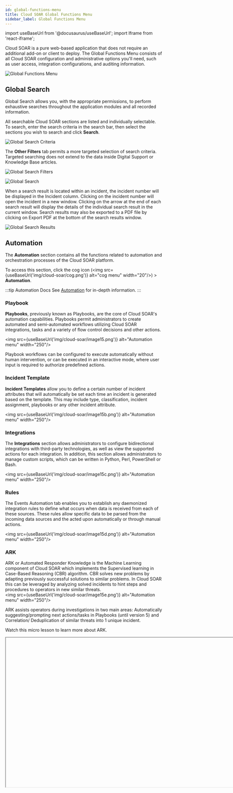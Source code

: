 ```yaml
---
id: global-functions-menu
title: Cloud SOAR Global Functions Menu
sidebar_label: Global Functions Menu
---
```


import useBaseUrl from '@docusaurus/useBaseUrl';
import Iframe from 'react-iframe';

Cloud SOAR is a pure web-based application that does not require an additional add-on or client to deploy. The Global Functions Menu consists of all Cloud SOAR configuration and administrative options you'll need, such as user access, integration configurations, and auditing information.

![Global Functions Menu](/img/cloud-soar/image8.png)



## Global Search

Global Search allows you, with the appropriate permissions, to perform exhaustive searches throughout the application modules and all recorded information.

All searchable Cloud SOAR sections are listed and individually selectable. To search, enter the search criteria in the search bar, then select the sections you wish to search and click **Search**.

![Global Search Criteria](/img/cloud-soar/image9.png)


The **Other Filters** tab permits a more targeted selection of search
criteria. Targeted searching does not extend to the data inside Digital Support or Knowledge Base articles.

![Global Search Filters](/img/cloud-soar/image10.png)


![Global Search](/img/cloud-soar/image11.png)

When a search result is located within an incident, the incident number will be displayed in the Incident column. Clicking on the incident number will open the incident in a new window. Clicking on the arrow at the end of each search result will display the details of the individual search result in the current window. Search results may also be exported to a PDF file by clicking on Export PDF at the bottom of the search results window.

![Global Search Results](/img/cloud-soar/image12.png)

## Automation

The **Automation** section contains all the functions related to automation and orchestration processes of the Cloud SOAR platform.

To access this section, click the cog icon (<img src={useBaseUrl('img/cloud-soar/cog.png')} alt="cog menu" width="20"/>) > **Automation**.

:::tip Automation Docs
See [Automation](/docs/cloud-soar/automation) for in-depth information.
:::

### Playbook

**Playbooks**, previously known as Playbooks, are the core of Cloud SOAR's automation capabilities. Playbooks permit administrators to create
automated and semi-automated workflows utilizing Cloud SOAR integrations,
tasks and a variety of flow control decisions and other actions.

<img src={useBaseUrl('img/cloud-soar/image15.png')} alt="Automation menu" width="250"/>

Playbook workflows can be configured to execute automatically without
human intervention, or can be executed in an interactive mode, where
user input is required to authorize predefined actions.

### Incident Template

**Incident Templates** allow you to define a certain number of incident
attributes that will automatically be set each time an incident is
generated based on the template. This may include type, classification,
incident assignment, playbooks or any other incident attribute.

<img src={useBaseUrl('img/cloud-soar/image15b.png')} alt="Automation menu" width="250"/>

### Integrations

The **Integrations** section allows administrators to configure
bidirectional integrations with third-party technologies, as well as
view the supported actions for each integration. In addition, this
section allows administrators to manage custom scripts, which can be
written in Python, Perl, PowerShell or Bash.

<img src={useBaseUrl('img/cloud-soar/image15c.png')} alt="Automation menu" width="250"/>

### Rules

The Events Automation tab enables you to establish any daemonized integration rules to define what occurs when data is received from each of these sources.
These rules allow specific data to be parsed from the incoming data
sources and the acted upon automatically or through manual actions.

<img src={useBaseUrl('img/cloud-soar/image15d.png')} alt="Automation menu" width="250"/>

### ARK

ARK or Automated Responder Knowledge is the Machine Learning component of Cloud SOAR which implements the Supervised learning in Case-Based Reasoning (CBR) algorithm.
CBR solves new problems by adapting previously successful solutions to similar problems. In Cloud SOAR this can be leveraged by analyzing solved incidents to hint steps and procedures to operators in new similar threats.<br/> <img src={useBaseUrl('img/cloud-soar/image15e.png')} alt="Automation menu" width="250"/>

ARK assists operators during investigations in two main areas: Automatically suggesting/prompting next actions/tasks in Playbooks (until version 5) and Correlation/ Deduplication of similar threats into 1 unique incident.

Watch this micro lesson to learn more about ARK.

<Iframe url="https://www.youtube.com/embed/mUpaTFtKAMM?rel=0"
        width="854px"
        height="480px"
        id="myId"
        className="video-container"
        display="initial"
        position="relative"
        allow="accelerometer; autoplay=1; clipboard-write; encrypted-media; gyroscope; picture-in-picture"
        allowfullscreen
        />


#### Enable ARK

To enable ARK, click the cog icon (<img src={useBaseUrl('img/cloud-soar/cog.png')} alt="cog menu" width="20"/>) > **Settings** > **ARK** and make sure you have it set to **ON**.

From this page, it’s possible to configure also other ARK Settings such as the Neighbor incidents considered for each recommendation and an age relevance threshold. Those two parameters will allow you to tune the incidents that the Machine Learning algorithm will consider.

![ARK Settings](/img/cloud-soar/image16b.png)


When an incident is created in Cloud SOAR, the Incident Type field will be the one defining which Playbooks you can attach to that incident.

#### ARK Usage

ARK has a correlation and deduplication or merging mechanism you can use with the ARK OIF.

ARK 2.0 OIF is a custom Sumo Logic integration which allows investigators to implement a mechanism for deduplication and correlation of ingested alerts and Cloud SOAR incidents.

![ARK OIF](/img/cloud-soar/image16d.png)

![Test Action](/img/cloud-soar/image16e.png)


OIF ARK enrichment action “Get parents for incident” allows you to retrieve every incident (as proposed parents) that is similar to the analyzed one.

Each optional field allows you to fine tune the weight of the fields, acceptance thresholds and of the algorithm which needs to be trained and fine-tuned in order to get correct and reliable results.

![Field Weight](/img/cloud-soar/image16f.png)


Alert deduplication or merging can be achieved by utilizing ARK OIF enrichment actions and Cloud SOAR’s unique Triage capability.

Triage is a customizable section which can be used for enriching and preprocessing multiple different scenarios.

By dispatching the ingested alerts into Triage events, Cloud SOAR can automatically enrich each event, deduplicate them based on the logic configured in our associated Playbooks (which can invoke Ark OIF enrichment) and decide if Cloud SOAR should aggregate multiple entries in one unique incident, create multiple incidents for each event or if a similar incident has already been created, to update the existing incident with updated information.

Cloud SOAR can also correlate existing incidents to check if specific data is already present in the Cloud SOAR Database. It is crucial that all merging or deduplication must be done prior to conversion of an alert into incident. For example, a Triage event that allows you to invoke one or multiple playbooks for each Triage event created.

## Settings

The **Settings** section contains several Cloud SOAR administrative functions. To access, click the cog icon (<img src={useBaseUrl('img/cloud-soar/cog.png')} alt="cog menu" width="20"/>) > **Settings**.<br/> ![Automation](/img/cloud-soar/automation.png)

![Settings Menu](/img/cloud-soar/image17.png)                     


The following sections detail the various setup and configuration options for the Cloud SOAR platform. Although initial configuration can be performed in any order, the following sections are ordered in the suggested order for initial configuration.


### General Settings
The following options can be configured under General Settings:

#### System
- Display Notification __ Number of seconds
- Display Session Timeout __ The Session timeout in minutes will be applied to the next user login.<br/> ![General Settings](/img/cloud-soar/image184.png)


#### International Settings
![International Settings](/img/cloud-soar/image187.png)

#### Language Settings
French language is now enabled in Cloud SOAR. It can be enabled under user profile section.

![Language Settings](/img/cloud-soar/image999.png)

#### Instant Messaging

Instant Messaging integration can be enabled from here.

<img src={useBaseUrl('img/cloud-soar/image33b.png')} alt="messaging integration" width="550"/>

The same integration has to be updated under the user profile configuration.

<img src={useBaseUrl('img/cloud-soar/image33b1.png')} alt="messaging integration" width="750"/>

#### Incidents

There are several Incident settings that you should consider when configuring Cloud SOAR.

Cloud SOAR's Automatic Observables Harvesting feature examines free text
areas of Cloud SOAR to gather observables, such as IP addresses, domains and
email addresses. When enabled, Cloud SOAR will automatically harvest these
observables and add them to the appropriate observables section within
the incident. Checking the boxes under Automatically extract Observables
elements from will cause Cloud SOAR to perform Automatic Observables
Harvesting on the checked sections.

Under the Incident settings, it is also possible to make a final
incident note mandatory before the incident can be closed. This can be
used to enforce the policy of recording the final disposition of an
incident before it is closed.

![Incident Settings](/img/cloud-soar/image31.png)



![Incident General Settings](/img/cloud-soar/image188.png)

:::tip Incidents Documentation
For more information, refer to [Incidents and Triage](/docs/cloud-soar/incidents-triage).
:::


#### Incident Process Phases

Cloud SOAR allows managers to monitor the progress of incident phases as the
incident progresses. These phases and their properties can be configured
by administrators in the General settings page.

![Incident Phases](/img/cloud-soar/image32.png)


In addition to the phase name, administrators can determine whether the
phase is mandatory and the status of the incident when the new phase is
reached. Administrators may also disable phase management at the top of
the Incident Process Phase section or choose not to show the phase
management section in the Incident Details screen.

![Incident Process Phase Settings](/img/cloud-soar/image189.png)


#### Queue Settings

One or more queues may be configured which can be used to assign
incidents to until they are ready to be assigned to users. Queues can be
managed at the bottom of the General settings page.

<img src={useBaseUrl('img/cloud-soar/image33.png')} alt="Queue Settings" width="650"/>

Click the **+** button in the upper right-hand corner of the queue
settings to add a new queue. There are no restrictions on the number, or the scheme used to create queues. Common schemes are to create one general queue, a queue for each analyst tier, or a queue by job function.

![Queue Settings](/img/cloud-soar/image199.png)


#### User Settings (Security)

- Lock users after a number of consecutive login errors
- Lock users after their inactivity.
- Possibility to change the password policies

![Security Settings](/img/cloud-soar/image185.png)


#### Internet Connection Settings
![Internet Connection Settings](/img/cloud-soar/image186.png)


### User Management

When setting up Cloud SOAR, one of the first tasks an Administrator will want to accomplish is adding their user base. Just like Active Directory User and Group management, User Management allows you to create users, groups, and user profiles.

You can create granular role-based access control rules that dictate the permissions users have both within the Cloud SOAR platform and individual incidents. This section also allows administrators to configure Cloud SOAR to work with existing LDAP or Active Directory resources.

#### Profiles

The Profiles menu contains the different profiles: what a user can see and do within the Cloud SOAR platform and what a user can see and do from within an Incident.

By default, Cloud SOAR comes pre-loaded with Administrator and Read Only profiles. To create a new profile, click the **+** symbol in the top left corner of the screen.

A new configuration box containing all available permissions within the
Cloud SOAR platform are displayed. These permissions are as follows:

- **Incident** refer to the **Main Menu** modules highlighted previously. Configuring these permissions will determine what access a user has to different areas of the Incident section.
- **Settings** refer to the **Settings** module located in the Global Functions menu. Configuring these permissions will determine what modules under Settings the user can view/modify.
- **Search and Reporting** refer to the Home section located in the Main Menu.
- **Automation** refers to the Automation Section in the settings menu. Configuring these permissions will determine for example, what integrations can be viewed or modified
- **Entities** refers to the Entities section located in the Global Functions menu. Configuring these permissions will determine what the user can view/modify within the entities module.

#### Groups

Once general and incident profiles have been created, administrators can
add these profiles to their appropriate **Groups**. Navigate to **User Management** and select **Groups**.

Click the **+** again to add a new group. When the configuration screen is
displayed, name the new group and assign its
profile; click **Save** to continue. Group privileges override user
privileges. If a user belongs to more than one group, the privileges of
all groups are merged.

#### Users

Under the **User Management** dropdown choose **Users** and click **+** to
begin adding the user's details.

![General User Settings](/img/cloud-soar/image35.png)                      


The General tab contains the usual user account attributes such as name, email, address, username, etc. Select the user's Profile from the dropdown list to apply their permissions.

If you'd like to utilize your current Active Directory structure to
manage your Cloud SOAR user base via LDAP authentication, select **Use LDAP/AD for Authentication**.

#### LDAP/Active Directory Settings

If you'd like to utilize LDAP/AD authentication, you can configure this
feature under the LDAP/AD dropdown. This feature links a client's AD/AD infrastructure to the Cloud SOAR platform, ensuring all authentication policies are replicated when signing on in Cloud SOAR.

To enable the LDAP/AD integration, check **Enable LDAP/AD Server Integration** at the top of the LDAP/AD screen.

Insert the Host and Port Information for the LDAP/AD Server.

:::note
Port 389 is typically used for a standard communication port and 636 for a
secure port.
:::

Next, configure your reference field. References fields will work from 2
bits of data; SAMAccountName for a username or the individuals email
address.

![LDAP Settings References](/img/cloud-soar/image36.png)


Authentication may or may not be required depending on user permissions
on the AD/LDAP server. If your LDAP/AD server permissions require it,
ensure that a user with the appropriate permission is used here.

Designate the domain component that we want Cloud SOAR to connect with when
retrieving the authentication credentials. Configure which domain
components will be accessed in the Base Distinguished Name (DN) field.
You may also designate a failover local authentication if the LDAP/AD
server would become unreachable. Be sure to include domain components
that reflect the OU containing the user needing authentication.

#### Configuring Cloud SOAR Users to Work with LDAP/AD

During user creation utilize the same naming/email schema that you have
in your LDAP/AD Tree. In the example below The Cloud SOAR username, Peter
Parker, would correspond to the CN for the user in your LDAP/AD tree.

![LDAP/AD](/img/cloud-soar/image41.png)


#### Logged Users

The **Logged User** section of the Cloud SOAR platform contains session
information for the user who is currently logged on to the Cloud SOAR
platform. For administrators of the Cloud SOAR platform, this section will
show all authorized user session activity.

![Logged Users](/img/cloud-soar/image22.png)



### Notifications

Cloud SOAR allows administrators to configure notifications to Cloud SOAR users
as well as other external users. These notifications can be sent via Cloud SOAR's internal messaging platform, as well as email and SMS. **Watcher Groups** can also be created, which allows Cloud SOAR to send notifications to those who are not necessarily assigned to an incident when certain conditions are met, such as notifying managers when a high severity incident is created.

The Notifications selection enables you to configure outbound email
(SMTP) settings, and set up text messaging for incident notifications. Notifications can be configured by clicking on Notifications from the Settings menu.

#### Email Server Configuration

Under the Email Server Configuration tab, users configure outbound mail
and confirm privacy settings to fit their organization's needs. Once
these options are set, Administrators can configure which types of
events should trigger notifications to which users and by what means.

![Email Configuration Settings](/img/cloud-soar/image42.png)



#### Mail Notification Queue

The **Mail Notification Queue** shows the status of all email
notifications sent by Cloud SOAR.

![Mail Notification Queue](/img/cloud-soar/image21.png)                                      


By navigating to the Mail Notification Queue, you can view any delivery
failures, the details of the original notification, as well as have the
options to resend or delete the notification.

### Customization

Under the **Customization** dropdown, you will find an arsenal of
tools at their disposal. These tools will assist in the creation of
reports, custom fields, and incident elements, just to name a few. The
full list of features is listed below.

#### Incident Reports

Report Templates allow you to build their own reports by selecting
various components of an incident they wish to include in the report.

#### Custom Fields

**Custom Fields** allows administrators to edit existing fields as well as
add new fields for almost every section of Cloud SOAR. All Cloud SOAR sections
which permit custom fields are displayed on the left-hand side of the
page. Clicking on any one of these sections will display all current
fields for that section on the right-hand side of the page. Any existing
field may be edited, to include changing the name or adding list values.
The only attribute which cannot be changed is the type of the field,
such as text or date. New fields may also be added from this page.

#### Logo

The **Logo** section allows administrators to customize both their Cloud SOAR
user interface and reports with the logo of their company or the logo of
their clients. This can be done by simply uploading their image in the
specified .PNG file format size.

![Logo Settings](/img/cloud-soar/image18b.png)


#### Incident Label

The Incident labels section allows an administrator to define labels for
the different types of incidents that will be investigated. These labels
can also be created during the automation rule and incident template
creation process which will be explained in later sections.

#### Triage

Cloud SOAR's Triage module ingests events via the Cloud SOAR API and can be used
to triage events which may be unverified or have a low confidence level
before they are converted to incidents. The Triage module can be
completely customized for use cases from financial fraud to network IDS
alerts.

### Audit and Information

All audit and licensing information can be found under the Audit and Information tab.<br/> <img src={useBaseUrl('img/cloud-soar/image120.png')} alt="Audit and Information Menu" width="350"/>

![Audit & Info](/img/cloud-soar/image20b.png)


Cloud SOAR audit logs and activity can be reviewed under the **Audit Trail** section of the menu. You can filter through activity displaying only errors and warnings or build their own filters for review. Log rotation settings and the ability to export audit findings can be controlled from the **Audit** menu at the top of the screen.

![Audit Trail](/img/cloud-soar/image120b.png)


The **Automation Bridge Monitoring** section displays the status of the automation bridges configured.


## User Settings

The user icon in the upper right-hand corner allows you to view their profile and settings, as well as log out of the platform.

<img src={useBaseUrl('img/cloud-soar/image24.png')} alt="_Profile_" width="200"/>

The **Profile** button will take you to the [**User Management** section](#user-management), where administrators can add and remove users, lock a user's account, force a user account to change their password or set its expiration period.


## Support

Under the **Support** section, you can find valuable information such as
the Cloud SOAR user manual, API Integrations, the Integration Framework, a
link to our Community portal, as well as contact Sumo Logic for other
support issues.

To access, click the question mark icon in the top nav.

![Figure - Support Page](/img/cloud-soar/support.png)
